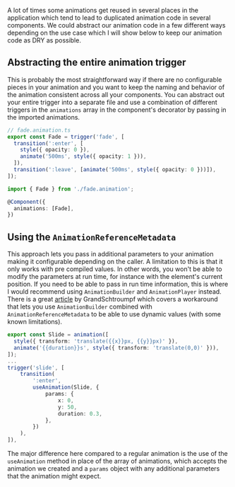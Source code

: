 A lot of times some animations get reused in several places in the application which tend to lead to duplicated animation code in several components. We could abstract our animation code in a few different ways depending on the use case which I will show below to keep our animation code as DRY as possible.

## Abstracting the entire animation trigger

This is probably the most straightforward way if there are no configurable pieces in your animation and you want to keep the naming and behavior of the animation consistent across all your components. You can abstract out your entire trigger into a separate file and use a combination of different triggers in the `animations` array in the component's decorator by passing in the imported animations.

```typescript
// fade.animation.ts
export const Fade = trigger('fade', [
  transition(':enter', [
    style({ opacity: 0 }),
    animate('500ms', style({ opacity: 1 })),
  ]),
  transition(':leave', [animate('500ms', style({ opacity: 0 }))]),
]);
```

```typescript
import { Fade } from './fade.animation';

@Component({
  animations: [Fade],
})
```

## Using the `AnimationReferenceMetadata`

This approach lets you pass in additional parameters to your animation making it configurable depending on the caller. A limitation to this is that it only works with pre compiled values. In other words, you won't be able to modify the parameters at run time, for instance with the element's current position. If you need to be able to pass in run time information, this is where I would recommend using `AnimationBuilder` and `AnimationPlayer` instead. There is a great [article](https://medium.com/@GrandSchtroumpf/a-journey-into-angular-animation-f3360739c705) by GrandSchtroumpf which covers a workaround that lets you use `AnimationBuilder` combined with `AnimationReferenceMetadata` to be able to use dynamic values (with some known limitations).

```typescript
export const Slide = animation([
  style({ transform: 'translate({{x}}px, {{y}}px)' }),
  animate('{{duration}}s', style({ transform: 'translate(0,0)' })),
]);
...
trigger('slide', [
    transition(
        ':enter',
        useAnimation(Slide, {
            params: {
                x: 0,
                y: 50,
                duration: 0.3,
            },
        })
    ),
]),
```

The major difference here compared to a regular animation is the use of the `useAnimation` method in place of the array of animations, which accepts the animation we created and a `params` object with any additional parameters that the animation might expect.
